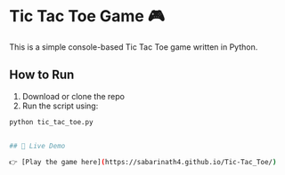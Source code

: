 # Tic Tac Toe Game 🎮

This is a simple console-based Tic Tac Toe game written in Python.

## How to Run
1. Download or clone the repo
2. Run the script using:

```bash
python tic_tac_toe.py


## 🔗 Live Demo

👉 [Play the game here](https://sabarinath4.github.io/Tic-Tac_Toe/)

